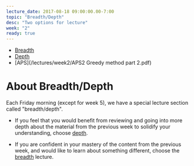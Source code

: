```yaml
---
lecture_date: 2017-08-18 09:00:00.00-7:00
topic: "Breadth/Depth"
desc: "Two options for lecture"
week: "2"
ready: true
---
```


* [Breadth](/lectures/week2/breadth/)
* [Depth](/lectures/week2/depth/)
* [APS](/lectures/week2/APS2 Greedy method part 2.pdf)

# About Breadth/Depth

Each Friday morning (except for week 5), we have a special lecture
section called "breadth/depth".   

* If you feel that you would benefit from reviewing and going into more
depth about the material from the previous week to solidify your
understanding, choose [depth](/lectures/week2/depth/).

* If you are confident in your mastery of the content from the previous
week, and would like to learn about something different, choose the
[breadth](/lectures/week2/breadth/) lecture.

